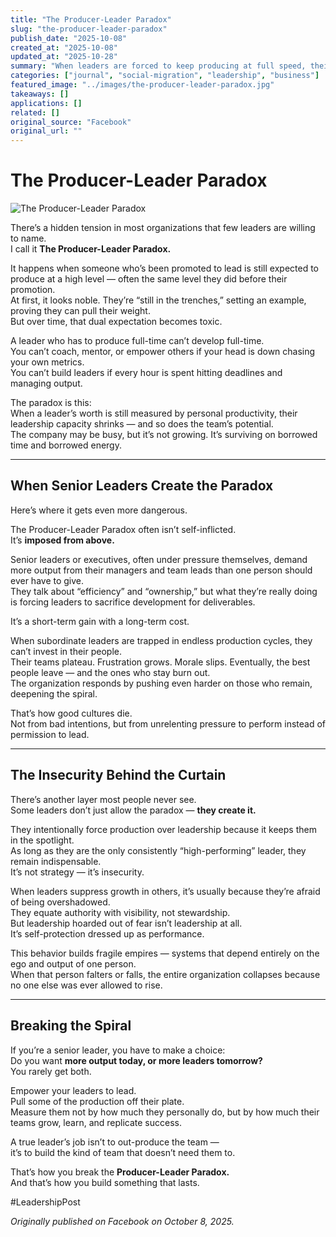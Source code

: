 ```yaml
---
title: "The Producer-Leader Paradox"
slug: "the-producer-leader-paradox"
publish_date: "2025-10-08"
created_at: "2025-10-08"
updated_at: "2025-10-28"
summary: "When leaders are forced to keep producing at full speed, their ability to actually lead withers. The Producer-Leader Paradox exposes how short-term output kills long-term growth."
categories: ["journal", "social-migration", "leadership", "business"]
featured_image: "../images/the-producer-leader-paradox.jpg"
takeaways: []
applications: []
related: []
original_source: "Facebook"
original_url: ""
---
```


# The Producer-Leader Paradox

![The Producer-Leader Paradox](../images/the-producer-leader-paradox.jpg)

There’s a hidden tension in most organizations that few leaders are willing to name.  
I call it **The Producer-Leader Paradox.**

It happens when someone who’s been promoted to lead is still expected to produce at a high level — often the same level they did before their promotion.  
At first, it looks noble. They’re “still in the trenches,” setting an example, proving they can pull their weight.  
But over time, that dual expectation becomes toxic.

A leader who has to produce full-time can’t develop full-time.  
You can’t coach, mentor, or empower others if your head is down chasing your own metrics.  
You can’t build leaders if every hour is spent hitting deadlines and managing output.

The paradox is this:  
When a leader’s worth is still measured by personal productivity, their leadership capacity shrinks — and so does the team’s potential.  
The company may be busy, but it’s not growing. It’s surviving on borrowed time and borrowed energy.

---

## When Senior Leaders Create the Paradox

Here’s where it gets even more dangerous.  

The Producer-Leader Paradox often isn’t self-inflicted.  
It’s **imposed from above.**

Senior leaders or executives, often under pressure themselves, demand more output from their managers and team leads than one person should ever have to give.  
They talk about “efficiency” and “ownership,” but what they’re really doing is forcing leaders to sacrifice development for deliverables.

It’s a short-term gain with a long-term cost.  

When subordinate leaders are trapped in endless production cycles, they can’t invest in their people.  
Their teams plateau. Frustration grows. Morale slips. Eventually, the best people leave — and the ones who stay burn out.  
The organization responds by pushing even harder on those who remain, deepening the spiral.

That’s how good cultures die.  
Not from bad intentions, but from unrelenting pressure to perform instead of permission to lead.

---

## The Insecurity Behind the Curtain

There’s another layer most people never see.  
Some leaders don’t just allow the paradox — **they create it.**

They intentionally force production over leadership because it keeps them in the spotlight.  
As long as they are the only consistently “high-performing” leader, they remain indispensable.  
It’s not strategy — it’s insecurity.

When leaders suppress growth in others, it’s usually because they’re afraid of being overshadowed.  
They equate authority with visibility, not stewardship.  
But leadership hoarded out of fear isn’t leadership at all.  
It’s self-protection dressed up as performance.

This behavior builds fragile empires — systems that depend entirely on the ego and output of one person.  
When that person falters or falls, the entire organization collapses because no one else was ever allowed to rise.

---

## Breaking the Spiral

If you’re a senior leader, you have to make a choice:  
Do you want **more output today, or more leaders tomorrow?**  
You rarely get both.

Empower your leaders to lead.  
Pull some of the production off their plate.  
Measure them not by how much they personally do, but by how much their teams grow, learn, and replicate success.

A true leader’s job isn’t to out-produce the team —  
it’s to build the kind of team that doesn’t need them to.

That’s how you break the **Producer-Leader Paradox.**  
And that’s how you build something that lasts.  

#LeadershipPost  

*Originally published on Facebook on October 8, 2025.*
